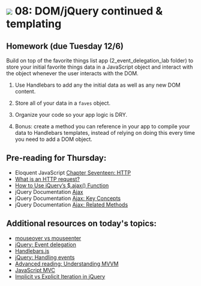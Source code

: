 # ![](https://ga-dash.s3.amazonaws.com/production/assets/logo-9f88ae6c9c3871690e33280fcf557f33.png) 08: DOM/jQuery continued & templating

## Homework (due Tuesday 12/6)

Build on top of the favorite things list app (2_event_delegation_lab folder) to store your initial favorite things data in a JavaScript object 
and interact with the object whenever the user interacts with the DOM.

1. Use Handlebars to add any the initial data as well as any new DOM content.

2. Store all of your data in a `faves` object.

3. Organize your code so your app logic is DRY.

4. Bonus: create a method you can reference in your app to compile your data to Handlebars templates, instead of relying on doing this every 
time you need to add a DOM object.

## Pre-reading for Thursday:

* Eloquent JavaScript [Chapter Seventeen: HTTP](http://eloquentjavascript.net/17_http.html)
* [What is an HTTP request?](http://rve.org.uk/dumprequest)
* [How to Use jQuery’s $.ajax() Function](https://www.sitepoint.com/use-jquerys-ajax-function/)
* jQuery Documentation [Ajax](https://learn.jquery.com/ajax/)
* jQuery Documentation [Ajax: Key Concepts](https://learn.jquery.com/ajax/key-concepts/)
* jQuery Documentation [Ajax: Related Methods](https://learn.jquery.com/ajax/jquery-ajax-methods/)


## Additional resources on today's topics:

- [mouseover vs mouseenter](http://stackoverflow.com/a/7286680)
- [jQuery: Event delegation][1]
- [Handlebars.js][2]
- [jQuery: Handling events][3]
- [Advanced reading: Understanding MVVM][4]
- [JavaScript MVC][5]
- [Implicit vs Explicit Iteration in jQuery][6]

[1]: https://learn.jquery.com/events/event-delegation/
[2]: http://handlebarsjs.com/
[3]: https://learn.jquery.com/events/handling-events/
[4]: http://addyosmani.com/blog/understanding-mvvm-a-guide-for-javascript-developers/
[5]: http://alistapart.com/article/javascript-mvc
[6]: https://css-tricks.com/lodge/learn-jquery/10-explicit-vs-implicit-iteration/

